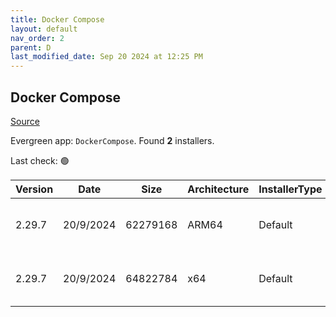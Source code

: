 ```yaml
---
title: Docker Compose
layout: default
nav_order: 2
parent: D
last_modified_date: Sep 20 2024 at 12:25 PM
---
```


## Docker Compose

[Source](https://github.com/docker/compose)

Evergreen app: `DockerCompose`. Found **2** installers.

Last check: 🟢

| Version | Date      | Size     | Architecture | InstallerType | Type | URI                                                                                                                                                                                              |
| ------- | --------- | -------- | ------------ | ------------- | ---- | ------------------------------------------------------------------------------------------------------------------------------------------------------------------------------------------------ |
| 2.29.7  | 20/9/2024 | 62279168 | ARM64        | Default       | exe  | [https://github.com/docker/compose/releases/download/v2.29.7/docker-compose-windows-aarch64.exe](https://github.com/docker/compose/releases/download/v2.29.7/docker-compose-windows-aarch64.exe) |
| 2.29.7  | 20/9/2024 | 64822784 | x64          | Default       | exe  | [https://github.com/docker/compose/releases/download/v2.29.7/docker-compose-windows-x86_64.exe](https://github.com/docker/compose/releases/download/v2.29.7/docker-compose-windows-x86_64.exe)   |
